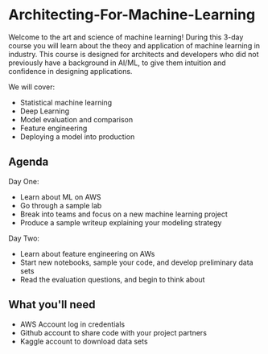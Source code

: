 # Architecting-For-Machine-Learning
Welcome to the art and science of machine learning! During this 3-day course you will learn about the theoy and application of machine learning in industry. This course is designed for architects and developers who did not previously have a background in AI/ML, to give them intuition and confidence in designing applications.

We will cover:
- Statistical machine learning
- Deep Learning
- Model evaluation and comparison
- Feature engineering
- Deploying a model into production

## Agenda

Day One:
- Learn about ML on AWS
- Go through a sample lab
- Break into teams and focus on a new machine learning project
- Produce a sample writeup explaining your modeling strategy

Day Two: 
- Learn about feature engineering on AWs
- Start new notebooks, sample your code, and develop preliminary data sets
- Read the evaluation questions, and begin to think about 


## What you'll need
- AWS Account log in credentials
- Github account to share code with your project partners
- Kaggle account to download data sets

